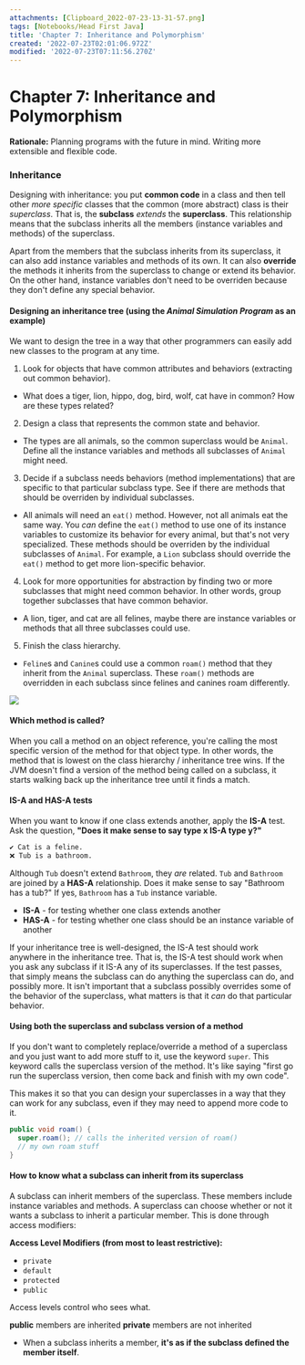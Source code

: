 ```yaml
---
attachments: [Clipboard_2022-07-23-13-31-57.png]
tags: [Notebooks/Head First Java]
title: 'Chapter 7: Inheritance and Polymorphism'
created: '2022-07-23T02:01:06.972Z'
modified: '2022-07-23T07:11:56.270Z'
---
```


# Chapter 7: Inheritance and Polymorphism

__Rationale:__ Planning programs with the future in mind. Writing more extensible and flexible code.

### Inheritance

Designing with inheritance: you put __common code__ in a class and then tell other _more specific_ classes that the common (more abstract) class is their _superclass_. That is, the __subclass__ _extends_ the __superclass__. This relationship means that the subclass inherits all the members (instance variables and methods) of the superclass.

Apart from the members that the subclass inherits from its superclass, it can also add instance variables and methods of its own. It can also __override__ the methods it inherits from the superclass to change or extend its behavior. On the other hand, instance variables don't need to be overriden because they don't define any special behavior. 

#### Designing an inheritance tree (using the _Animal Simulation Program_ as an example)

We want to design the tree in a way that other programmers can easily add new classes to the program at any time.

1. Look for objects that have common attributes and behaviors (extracting out common behavior).
  - What does a tiger, lion, hippo, dog, bird, wolf, cat have in common? How are these types related?
2. Design a class that represents the common state and behavior.
  - The types are all animals, so the common superclass would be `Animal`. Define all the instance variables and methods all subclasses of `Animal` might need.
3. Decide if a subclass needs behaviors (method implementations) that are specific to that particular subclass type. See if there are methods that should be overriden by individual subclasses. 
  - All animals will need an `eat()` method. However, not all animals eat the same way. You _can_ define the `eat()` method to use one of its instance variables to customize its behavior for every animal, but that's not very specialized. These methods should be overriden by the individual subclasses of `Animal`. For example, a `Lion` subclass should override the `eat()` method to get more lion-specific behavior.
4. Look for more opportunities for abstraction by finding two or more subclasses that might need common behavior. In other words, group together subclasses that have common behavior.
  - A lion, tiger, and cat are all felines, maybe there are instance variables or methods that all three subclasses could use. 
5. Finish the class hierarchy.
  - `Feline`s and `Canine`s could use a common `roam()` method that they inherit from the `Animal` superclass. These `roam()` methods are overridden in each subclass since felines and canines roam differently.

  ![](@attachment/Clipboard_2022-07-23-13-31-57.png)

#### Which method is called?

When you call a method on an object reference, you're calling the most specific version of the method for that object type. In other words, the method that is lowest on the class hierarchy / inheritance tree wins. If the JVM doesn't find a version of the method being called on a subclass, it starts walking back up the inheritance tree until it finds a match. 


#### IS-A and HAS-A tests

When you want to know if one class extends another, apply the __IS-A__ test. Ask the question, __"Does it make sense to say type x IS-A type y?"__

```sh
✔️ Cat is a feline.
❌ Tub is a bathroom.
```

Although `Tub` doesn't extend `Bathroom`, they _are_ related. `Tub` and `Bathroom` are joined by a __HAS-A__ relationship. Does it make sense to say "Bathroom has a tub?" If yes, `Bathroom` has a `Tub` instance variable. 

- __IS-A__ - for testing whether one class extends another
- __HAS-A__ - for testing whether one class should be an instance variable of another

If your inheritance tree is well-designed, the IS-A test should work anywhere in the inheritance tree. That is, the IS-A test should work when you ask any subclass if it IS-A any of its superclasses. If the test passes, that simply means the subclass can do anything the superclass can do, and possibly more. It isn't important that a subclass possibly overrides some of the behavior of the superclass, what matters is that it _can_ do that particular behavior.

#### Using both the superclass and subclass version of a method

If you don't want to completely replace/override a method of a superclass and you just want to add more stuff to it, use the keyword `super`. This keyword calls the superclass version of the method. It's like saying "first go run the superclass version, then come back and finish with my own code". 

This makes it so that you can design your superclasses in a way that they can work for any subclass, even if they may need to append more code to it. 

```java
public void roam() {
  super.roam(); // calls the inherited version of roam()
  // my own roam stuff
}
```

#### How to know what a subclass can inherit from its superclass

A subclass can inherit members of the superclass. These members include instance variables and methods. A superclass can choose whether or not it wants a subclass to inherit a particular member. This is done through access modifiers:

__Access Level Modifiers (from most to least restrictive):__
- `private`
- `default`
- `protected`
- `public`

Access levels control who sees what. 

__public__ members are inherited
__private__ members are not inherited

* When a subclass inherits a member, __it's as if the subclass defined the member itself__.



